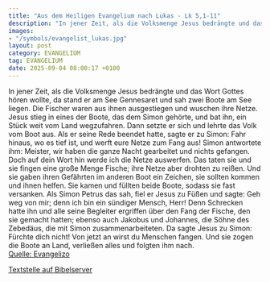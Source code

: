 ```yaml
---
title: "Aus dem Heiligen Evangelium nach Lukas - Lk 5,1-11"
description: "In jener Zeit, als die Volksmenge Jesus bedrängte und das Wort Gottes hören wollte, da stand er am See Gennesaret und sah zwei Boote am See liegen. Die Fischer waren aus ihnen ausgestiegen und wuschen ihre Netze. Jesus stieg in eines der Boote, das dem Simon gehörte, und bat ihn,...."
images:
- "/symbols/evangelist_lukas.jpg"
layout: post
category: EVANGELIUM
tag: EVANGELIUM
date: 2025-09-04 08:00:17 +0100
---
```

In jener Zeit, als die Volksmenge Jesus bedrängte und das Wort Gottes hören wollte, da stand er am See Gennesaret
und sah zwei Boote am See liegen. Die Fischer waren aus ihnen ausgestiegen und wuschen ihre Netze.
Jesus stieg in eines der Boote, das dem Simon gehörte, und bat ihn, ein Stück weit vom Land wegzufahren.<!--more--> Dann setzte er sich und lehrte das Volk vom Boot aus.
Als er seine Rede beendet hatte, sagte er zu Simon: Fahr hinaus, wo es tief ist, und werft eure Netze zum Fang aus!
Simon antwortete ihm: Meister, wir haben die ganze Nacht gearbeitet und nichts gefangen. Doch auf dein Wort hin werde ich die Netze auswerfen.
Das taten sie und sie fingen eine große Menge Fische; ihre Netze aber drohten zu reißen.
Und sie gaben ihren Gefährten im anderen Boot ein Zeichen, sie sollten kommen und ihnen helfen. Sie kamen und füllten beide Boote, sodass sie fast versanken.
Als Simon Petrus das sah, fiel er Jesus zu Füßen und sagte: Geh weg von mir; denn ich bin ein sündiger Mensch, Herr!
Denn Schrecken hatte ihn und alle seine Begleiter ergriffen über den Fang der Fische, den sie gemacht hatten;
ebenso auch Jakobus und Johannes, die Söhne des Zebedäus, die mit Simon zusammenarbeiteten. Da sagte Jesus zu Simon: Fürchte dich nicht! Von jetzt an wirst du Menschen fangen.
Und sie zogen die Boote an Land, verließen alles und folgten ihm nach.<br>
[Quelle: Evangelizo](https://evangeliumtagfuertag.org/DE/gospel)

[Textstelle auf Bibelserver](https://www.bibleserver.com/EU/Lukas5,1-11)
